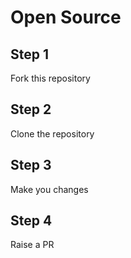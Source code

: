 # Open Source

## Step 1
Fork this repository

## Step 2
Clone the repository

## Step 3
Make you changes

## Step 4
Raise a PR

